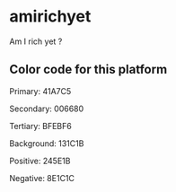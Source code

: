 # amirichyet
Am I rich yet ?

## Color code for this platform

Primary: 41A7C5

Secondary: 006680

Tertiary: BFEBF6

Background: 131C1B

Positive: 245E1B

Negative: 8E1C1C
